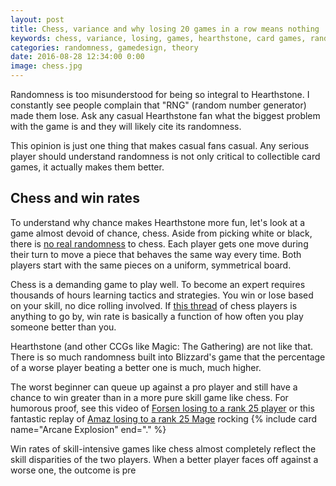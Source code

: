 ```yaml
---
layout: post
title: Chess, variance and why losing 20 games in a row means nothing
keywords: chess, variance, losing, games, hearthstone, card games, randomness, rng
categories: randomness, gamedesign, theory
date: 2016-08-28 12:34:00 0:00
image: chess.jpg
---
```


Randomness is too misunderstood for being so integral to Hearthstone. I constantly see people complain that "RNG" (random number generator) made them lose. Ask any casual Hearthstone fan what the biggest problem with the game is and they will likely cite its randomness. 

This opinion is just one thing that makes casual fans casual. Any serious player should understand randomness is not only critical to collectible card games, it actually makes them better. 

## Chess and win rates

To understand why chance makes Hearthstone more fun, let's look at a game almost devoid of chance, chess. Aside from picking white or black, there is [no real randomness](http://chess.stackexchange.com/questions/4447/randomness-in-chess) to chess. Each player gets one move during their turn to move a piece that behaves the same way every time. Both players start with the same pieces on a uniform, symmetrical board. 

Chess is a demanding game to play well. To become an expert requires thousands of hours learning tactics and strategies. You win or lose based on your skill, no dice rolling involved. If [this thread](https://www.chess.com/forum/view/general/winning-percentage-goals-of-chess-players) of chess players is anything to go by, win rate is basically a function of how often you play someone better than you. 

Hearthstone (and other CCGs like Magic: The Gathering) are not like that. There is so much randomness built into Blizzard's game that the percentage of a worse player beating a better one is much, much higher. 

The worst beginner can queue up against a pro player and still have a chance to win greater than in a more pure skill game like chess. For humorous proof, see this video of [Forsen losing to a rank 25 player](https://www.youtube.com/watch?v=IJjN9CGnDzo) or this fantastic replay of [Amaz losing to a rank 25 Mage](https://www.youtube.com/watch?v=RMpymIVBxMc) rocking {% include card name="Arcane Explosion" end="." %}

<iframecome  style="max-width: 100%;" width="560" height="315" src="https://www.youtube.com/embed/RMpymIVBxMc" frameborder="0" allowfullscreen></iframe>

Win rates of skill-intensive games like chess almost completely reflect the skill disparities of the two players. When a better player faces off against a worse one, the outcome is pre